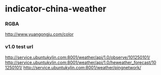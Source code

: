 # indicator-china-weather


### RGBA

http://www.yuangongju.com/color


### v1.0 test url

http://service.ubuntukylin.com:8001/weather/api/1.0/observe/101250101/
http://service.ubuntukylin.com:8001/weather/api/1.0/heweather_forecast/101250101/
http://service.ubuntukylin.com:8001/weather/pingnetwork/

